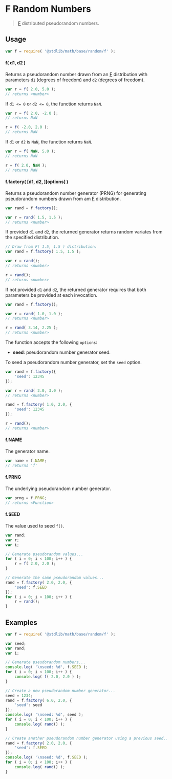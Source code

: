 # F Random Numbers

> [F][f] distributed pseudorandom numbers.


<!-- <usage> -->

## Usage

``` javascript
var f = require( '@stdlib/math/base/random/f' );
```

#### f( d1, d2 )

Returns a pseudorandom number drawn from an [F][f] distribution with parameters `d1` (degrees of freedom) and `d2` (degrees of freedom).

``` javascript
var r = f( 2.0, 5.0 );
// returns <number>
```

If `d1 <= 0` or `d2 <= 0`, the function returns `NaN`.

``` javascript
var r = f( 2.0, -2.0 );
// returns NaN

r = f( -2.0, 2.0 );
// returns NaN
```

If `d1` or `d2` is `NaN`, the function returns `NaN`.

``` javascript
var r = f( NaN, 5.0 );
// returns NaN

r = f( 2.0, NaN );
// returns NaN
```

#### f.factory( \[d1, d2, \]\[options\] )

Returns a pseudorandom number generator (PRNG) for generating pseudorandom numbers drawn from am [F][f] distribution.

``` javascript
var rand = f.factory();

var r = rand( 1.5, 1.5 );
// returns <number>
```

If provided `d1` and `d2`, the returned generator returns random variates from the specified distribution.

``` javascript
// Draw from F( 1.5, 1.5 ) distribution:
var rand = f.factory( 1.5, 1.5 );

var r = rand();
// returns <number>

r = rand();
// returns <number>
```

If not provided `d1` and `d2`, the returned generator requires that both parameters be provided at each invocation.

``` javascript
var rand = f.factory();

var r = rand( 1.0, 1.0 );
// returns <number>

r = rand( 3.14, 2.25 );
// returns <number>
```

The function accepts the following `options`:

* __seed__: pseudorandom number generator seed.

To seed a pseudorandom number generator, set the `seed` option.

``` javascript
var rand = f.factory({
    'seed': 12345
});

var r = rand( 2.0, 3.0 );
// returns <number>

rand = f.factory( 1.0, 2.0, {
    'seed': 12345
});

r = rand();
// returns <number>
```

#### f.NAME

The generator name.

``` javascript
var name = f.NAME;
// returns 'f'
```

#### f.PRNG

The underlying pseudorandom number generator.

``` javascript
var prng = f.PRNG;
// returns <Function>
```

#### f.SEED

The value used to seed `f()`.

``` javascript
var rand;
var r;
var i;

// Generate pseudorandom values...
for ( i = 0; i < 100; i++ ) {
    r = f( 2.0, 2.0 );
}

// Generate the same pseudorandom values...
rand = f.factory( 2.0, 2.0, {
    'seed': f.SEED
});
for ( i = 0; i < 100; i++ ) {
    r = rand();
}
```

<!-- </usage> -->


<!-- <examples> -->

## Examples

``` javascript
var f = require( '@stdlib/math/base/random/f' );

var seed;
var rand;
var i;

// Generate pseudorandom numbers...
console.log( '\nseed: %d', f.SEED );
for ( i = 0; i < 100; i++ ) {
    console.log( f( 2.0, 2.0 ) );
}

// Create a new pseudorandom number generator...
seed = 1234;
rand = f.factory( 6.0, 2.0, {
    'seed': seed
});
console.log( '\nseed: %d', seed );
for ( i = 0; i < 100; i++ ) {
    console.log( rand() );
}

// Create another pseudorandom number generator using a previous seed...
rand = f.factory( 2.0, 2.0, {
    'seed': f.SEED
});
console.log( '\nseed: %d', f.SEED );
for ( i = 0; i < 100; i++ ) {
    console.log( rand() );
}
```

<!-- </examples> -->


<!-- <links> -->

[f]: https://en.wikipedia.org/wiki/F_distribution

<!-- </links> -->
